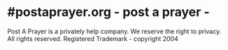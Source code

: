# #postaprayer.org - post a prayer - 
Post A Prayer is a privately help company. We reserve the right to privacy. All rights reserved.
Registered Trademark - 
copyright
2004
